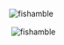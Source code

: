 <p><img align="left" src="https://github-readme-stats.vercel.app/api/top-langs?username=fishamble&show_icons=true&locale=en&layout=compact" alt="fishamble " /></p>
<br>

<p>&nbsp;<img align="center" src="https://github-readme-stats.vercel.app/api?username=fishamble&show_icons=true&locale=en" alt="fishamble" /></p>

